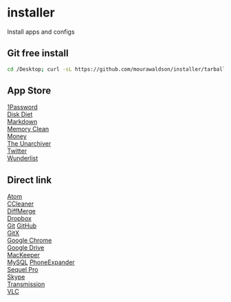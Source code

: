 # installer
Install apps and configs
## Git free install
```bash
cd /Desktop; curl -sL https://github.com/mourawaldson/installer/tarball/master | tar -xzv --strip-components 1 --exclude=README.md
```

## App Store
[1Password](https://itunes.apple.com/br/app/1password-password-manager/id443987910?l=en&mt=12)  
[Disk Diet](https://itunes.apple.com/br/app/disk-diet/id445512770?l=en&mt=12)  
[Markdown](https://itunes.apple.com/br/app/markdown/id727484953?l=en&mt=12)  
[Memory Clean](https://itunes.apple.com/br/app/memory-clean/id451444120?l=en&mt=12)  
[Money](https://itunes.apple.com/br/app/money-by-jumsoft/id402410845?l=en&mt=12)  
[The Unarchiver](https://itunes.apple.com/br/app/the-unarchiver/id425424353?l=en&mt=12)  
[Twitter](https://itunes.apple.com/br/app/twitter/id409789998?l=en&mt=12)  
[Wunderlist](https://itunes.apple.com/br/app/wunderlist-to-do-list-tasks/id410628904?l=en&mt=12)  
## Direct link
[Atom](https://s3.amazonaws.com/github-cloud/releases/3228505/370e165e-c667-11e4-81ba-655f95c53438.zip?response-content-disposition=attachment%3B%20filename%3Datom-mac.zip&response-content-type=application/octet-stream&AWSAccessKeyId=AKIAISTNZFOVBIJMK3TQ&Expires=1426459209&Signature=DunbT%2BdTtCU90GAGZgkg2Xv5i7w%3D)  
[CCleaner](https://download.piriform.com/mac/CCMacSetup109.dmg)  
[DiffMerge](http://download-us.sourcegear.com/DiffMerge/4.2.0/DiffMerge.4.2.0.697.intel.stable.dmg)  
[Dropbox](https://www.dropbox.com/download?full=1&plat=mac)  
[Git](http://iweb.dl.sourceforge.net/project/git-osx-installer/git-2.2.1-intel-universal-mavericks.dmg)
[GitHub](https://central.github.com/mac/latest)  
[GitX](http://builds.phere.net/GitX/development/GitX-dev.dmg)  
[Google Chrome](https://dl.google.com/chrome/mac/stable/GGRO/googlechrome.dmg)  
[Google Drive](https://dl.google.com/drive/installgoogledrive.dmg)  
[MacKeeper](http://download.mackeeper.com/package.php?bundleId=29_2)  
[MySQL](http://cdn.mysql.com/Downloads/MySQL-5.6/mysql-5.6.23-osx10.9-x86_64.tar.gz)
[PhoneExpander](http://phoneexpander.com/beta/PhoneExpander-public-beta2.zip)  
[Sequel Pro](https://sequel-pro.googlecode.com/files/sequel-pro-1.0.2.dmg)  
[Skype](http://download.skype.com/macosx/36ef3be64252e5a4a2db5ba4aa6c0df3/Skype_7.5.738.dmg)  
[Transmission](https://transmission.cachefly.net/Transmission-2.84.dmg)  
[VLC](http://mirror.csclub.uwaterloo.ca/vlc/vlc/2.2.0/macosx/vlc-2.2.0.dmg)  
